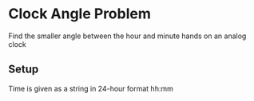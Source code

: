 # Clock Angle Problem
Find the smaller angle between the hour and minute hands on an analog clock

## Setup
Time is given as a string in 24-hour format hh:mm